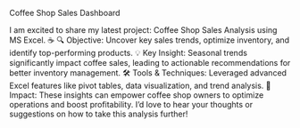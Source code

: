 

Coffee Shop Sales Dashboard

I am excited to share my latest project: Coffee Shop Sales Analysis using MS Excel. ☕
🔍 Objective: Uncover key sales trends, optimize inventory, and identify top-performing products.
💡 Key Insight: Seasonal trends significantly impact coffee sales, leading to actionable recommendations for better inventory management.
🛠 Tools & Techniques: Leveraged advanced Excel features like pivot tables, data visualization, and trend analysis.
🚀 Impact: These insights can empower coffee shop owners to optimize operations and boost profitability.
I’d love to hear your thoughts or suggestions on how to take this analysis further! 
